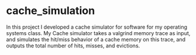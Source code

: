 # cache_simulation
In this project I developed a cache simulator for software for my operating systems class.
My Cache simulator takes a valgrind memory trace as input, and simulates the hit/miss behavior of a cache memory on this trace, and
outputs the total number of hits, misses, and evictions. 

